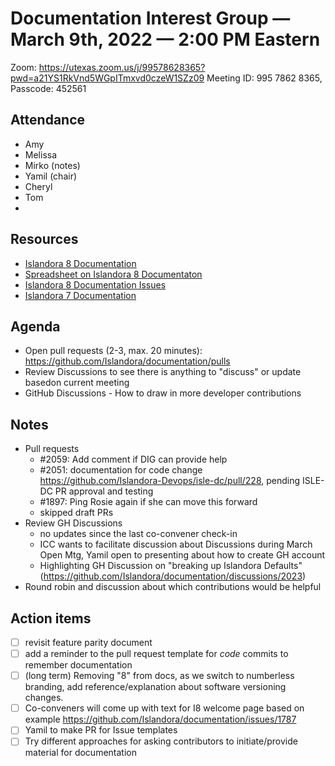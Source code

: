 # Documentation Interest Group — March 9th, 2022 — 2:00 PM Eastern

Zoom: https://utexas.zoom.us/j/99578628365?pwd=a21YS1RkVnd5WGpITmxvd0czeW1SZz09
Meeting ID: 995 7862 8365, Passcode: 452561

## Attendance

* Amy
* Melissa
* Mirko (notes)
* Yamil (chair)
* Cheryl
* Tom
* 

  
## Resources
* [Islandora 8 Documentation](https://islandora.github.io/documentation/)
* [Spreadsheet on Islandora 8 Documentaton](https://docs.google.com/spreadsheets/d/1E-kRw9xE60CKK0qL1-phzeVKjEZu3qBKZ9d3LH1hDEE/edit?usp=sharing)
* [Islandora 8 Documentation Issues](https://github.com/Islandora/documentation/issues?q=is%3Aopen+is%3Aissue+label%3A%22Type%3A+documentation%22)
* [Islandora 7 Documentation](https://wiki.lyrasis.org/display/ISLANDORA/Start)

## Agenda
- Open pull requests (2-3, max. 20 minutes): https://github.com/Islandora/documentation/pulls
- Review Discussions to see there is anything to "discuss" or update basedon current meeting 
- GitHub Discussions - How to draw in more developer contributions

## Notes
* Pull requests
  * #2059: Add comment if DIG can provide help
  * #2051: documentation for code change https://github.com/Islandora-Devops/isle-dc/pull/228, pending ISLE-DC PR approval and testing 
  * #1897: Ping Rosie again if she can move this forward
  * skipped draft PRs
* Review GH Discussions
  * no updates since the last co-convener check-in
  * ICC wants to facilitate discussion about Discussions during March Open Mtg, Yamil open to presenting about how to create GH account
  * Highlighting GH Discussion on "breaking up Islandora Defaults" (https://github.com/Islandora/documentation/discussions/2023)
* Round robin and discussion about which contributions would be helpful

## Action items
* [ ] revisit feature parity document
* [ ] add a reminder to the pull request template for _code_ commits to remember documentation
* [ ] (long term) Removing "8" from docs, as we switch to numberless branding, add reference/explanation about software versioning changes.
* [ ] Co-conveners will come up with text for I8 welcome page based on example https://github.com/Islandora/documentation/issues/1787
* [ ] Yamil to make PR for Issue templates
* [ ] Try different approaches for asking contributors to initiate/provide material for documentation

